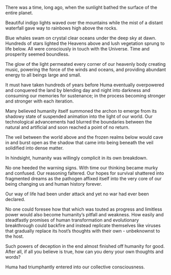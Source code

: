 There was a time, long ago, when the sunlight bathed the surface of the entire planet. 

Beautiful indigo lights waved over the mountains while the mist of a distant waterfall gave way to rainbows high above the rocks. 

Blue whales swam on crystal clear oceans under the deep sky at dawn. Hundreds of stars lighted the Heavens above and lush vegetation sprung to life below. All were consciously in touch with the Universe. Time and prosperity seemed boundless.

The glow of the light permeated every corner of our heavenly body creating music, powering the force of the winds and oceans, and providing abundant energy to all beings large and small.

It must have taken hundreds of years before Huma eventually overpowered and conquered the land by blending day and night into darkness and consuming our memories for sustenance; in the process becoming stronger and stronger with each iteration. 

Many believed humanity itself summoned the archon to emerge from its shadowy state of suspended animation into the light of our world. Our technological advancements had blurred the boundaries between the natural and artificial and soon reached a point of no return. 

The veil between the world above and the frozen realms below would cave in and burst open as the shadow that came into being beneath the veil solidified into dense matter. 

In hindsight, humanity was willingly complicit in its own breakdown.

No one heeded the warning signs. With time our thinking became murky and confused. Our reasoning faltered. Our hopes for survival shattered into fragmented dreams as the pathogen affixed itself into the very core of our being changing us and human history forever. 

Our way of life had been under attack and yet no war had ever been declared.

No one could foresee how that which was touted as progress and limitless power would also become humanity’s pitfall and weakness. How easily and steadfastly promises of human transformation and evolutionary breakthrough could backfire and instead replicate themselves like viruses that gradually replace its host’s thoughts with their own - unbeknownst to the host. 

Such powers of deception in the end almost finished off humanity for good. After all, if all you believe is true, how can you deny your own thoughts and words?  

Huma had triumphantly entered into our collective consciousness. 